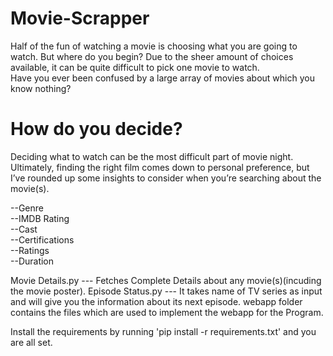 ﻿# Movie-Scrapper

Half of the fun of watching a movie is choosing what you are going to watch. 
But where do you begin? Due to the sheer amount of choices available, it can be 
quite difficult to pick one movie to watch.                
Have you ever been confused by a large array of movies about which you know nothing?

# How do you decide?
                
Deciding what to watch can be the most difficult part of movie night. Ultimately, 
finding the right film comes down to personal preference,
but I’ve rounded up some insights to consider when you’re searching about the movie(s).

--Genre  
--IMDB Rating  
--Cast  
--Certifications  
--Ratings  
--Duration  

Movie Details.py --- Fetches Complete Details about any movie(s)(incuding the movie poster).
Episode Status.py --- It takes name of TV series as input and will give you the information about
			its next episode.
webapp folder contains the files which are used to implement the webapp for the Program.


Install the requirements by running 'pip install -r requirements.txt' and you are all set.

                
